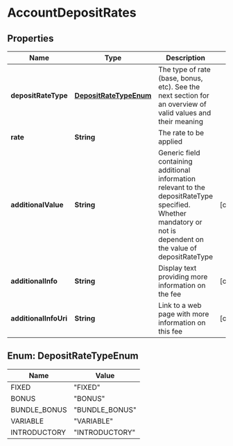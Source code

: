 
# AccountDepositRates

## Properties
Name | Type | Description | Notes
------------ | ------------- | ------------- | -------------
**depositRateType** | [**DepositRateTypeEnum**](#DepositRateTypeEnum) | The type of rate (base, bonus, etc). See the next section for an overview of valid values and their meaning | 
**rate** | **String** | The rate to be applied | 
**additionalValue** | **String** | Generic field containing additional information relevant to the depositRateType specified. Whether mandatory or not is dependent on the value of depositRateType |  [optional]
**additionalInfo** | **String** | Display text providing more information on the fee |  [optional]
**additionalInfoUri** | **String** | Link to a web page with more information on this fee |  [optional]


<a name="DepositRateTypeEnum"></a>
## Enum: DepositRateTypeEnum
Name | Value
---- | -----
FIXED | &quot;FIXED&quot;
BONUS | &quot;BONUS&quot;
BUNDLE_BONUS | &quot;BUNDLE_BONUS&quot;
VARIABLE | &quot;VARIABLE&quot;
INTRODUCTORY | &quot;INTRODUCTORY&quot;



